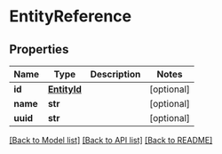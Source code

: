 # EntityReference

## Properties
Name | Type | Description | Notes
------------ | ------------- | ------------- | -------------
**id** | [**EntityId**](EntityId.md) |  | [optional] 
**name** | **str** |  | [optional] 
**uuid** | **str** |  | [optional] 

[[Back to Model list]](../README.md#documentation-for-models) [[Back to API list]](../README.md#documentation-for-api-endpoints) [[Back to README]](../README.md)


